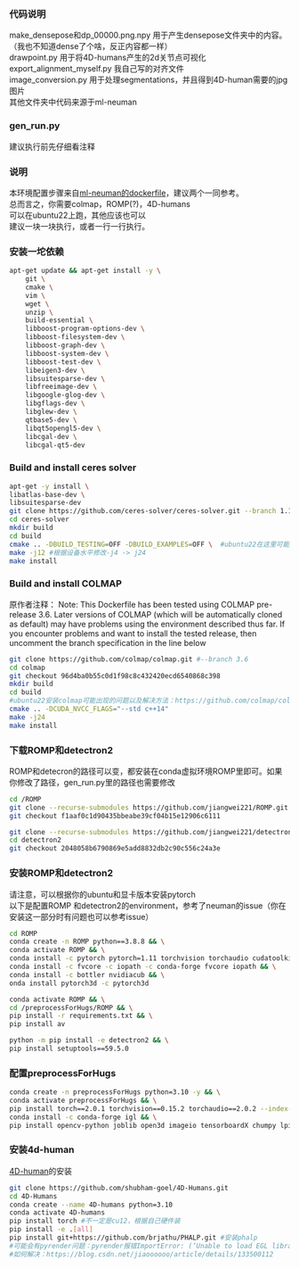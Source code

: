 ### 代码说明
make_densepose和dp_00000.png.npy 用于产生densepose文件夹中的内容。（我也不知道dense了个啥，反正内容都一样）<br />
drawpoint.py 用于将4D-humans产生的2d关节点可视化 <br />
export_alignment_myself.py 我自己写的对齐文件 <br />
image_conversion.py 用于处理segmentations，并且得到4D-human需要的jpg图片 <br />
其他文件夹中代码来源于ml-neuman <br />

### gen_run.py
建议执行前先仔细看注释


### 说明
本环境配置步骤来自[ml-neuman的dockerfile](https://github.com/apple/ml-neuman/tree/main/preprocess "ml-neuman的dockerfile")，建议两个一同参考。<br />
总而言之，你需要colmap，ROMP(?)，4D-humans<br />
可以在ubuntu22上跑，其他应该也可以<br />
建议一块一块执行，或者一行一行执行。<br />

### 安装一坨依赖
```bash
apt-get update && apt-get install -y \
    git \
    cmake \
    vim \
    wget \
    unzip \
    build-essential \
    libboost-program-options-dev \
    libboost-filesystem-dev \
    libboost-graph-dev \
    libboost-system-dev \
    libboost-test-dev \
    libeigen3-dev \
    libsuitesparse-dev \
    libfreeimage-dev \
    libgoogle-glog-dev \
    libgflags-dev \
    libglew-dev \
    qtbase5-dev \
    libqt5opengl5-dev \
    libcgal-dev \
    libcgal-qt5-dev
```

### Build and install ceres solver

```bash
apt-get -y install \
libatlas-base-dev \
libsuitesparse-dev
git clone https://github.com/ceres-solver/ceres-solver.git --branch 1.14.0 #基本上所有的git都需要中国大陆用户自行添加代理
cd ceres-solver
mkdir build
cd build
cmake .. -DBUILD_TESTING=OFF -DBUILD_EXAMPLES=OFF \  #ubuntu22在这里可能出现的问题以及解决方法：https://github.com/ceres-solver/ceres-solver/issues/669
make -j12 #根据设备水平修改-j4 -> j24
make install
```

### Build and install COLMAP
原作者注释：
Note: This Dockerfile has been tested using COLMAP pre-release 3.6. Later versions of COLMAP (which will be automatically cloned as default) may have problems using the environment described thus far. If you encounter
problems and want to install the tested release, then uncomment the branch specification in the line below
```bash
git clone https://github.com/colmap/colmap.git #--branch 3.6
cd colmap
git checkout 96d4ba0b55c0d1f98c8c432420ecd6540868c398 
mkdir build
cd build
#ubuntu22安装colmap可能出现的问题以及解决方法：https://github.com/colmap/colmap/issues/1626
cmake .. -DCUDA_NVCC_FLAGS="--std c++14"
make -j24 
make install
```

### 下载ROMP和detectron2
ROMP和detecron的路径可以变，都安装在conda虚拟环境ROMP里即可。如果你修改了路径，gen_run.py里的路径也需要修改
```bash
cd /ROMP
git clone --recurse-submodules https://github.com/jiangwei221/ROMP.git
git checkout f1aaf0c1d90435bbeabe39cf04b15e12906c6111

git clone --recurse-submodules https://github.com/jiangwei221/detectron2.git
cd detectron2
git checkout 2048058b6790869e5add8832db2c90c556c24a3e
```
### 安装ROMP和detectron2
请注意，可以根据你的ubuntu和显卡版本安装pytorch <br />
以下是配置ROMP 和detectron2的environment，参考了neuman的issue（你在安装这一部分时有问题也可以参考issue） <br />
```bash
cd ROMP
conda create -n ROMP python==3.8.8 && \
conda activate ROMP && \
conda install -c pytorch pytorch=1.11 torchvision torchaudio cudatoolkit=11.3 && \ #实际上我是cuda11.8，这里用11.3也安装上了
conda install -c fvcore -c iopath -c conda-forge fvcore iopath && \
conda install -c bottler nvidiacub && \
onda install pytorch3d -c pytorch3d

conda activate ROMP && \
cd /preprocessForHugs/ROMP && \
pip install -r requirements.txt && \
pip install av

python -m pip install -e detectron2 && \
pip install setuptools==59.5.0
```

### 配置preprocessForHugs
```bash
conda create -n preprocessForHugs python=3.10 -y && \
conda activate preprocessForHugs && \
pip install torch==2.0.1 torchvision==0.15.2 torchaudio==2.0.2 --index-url https://download.pytorch.org/whl/cu118 # 根据你的设备修改
conda install -c conda-forge igl && \
pip install opencv-python joblib open3d imageio tensorboardX chumpy lpips scikit-image ipython matplotlib
```


### 安装4d-human
[4D-human](https://github.com/shubham-goel/4D-Humans?tab=readme-ov-file "4D-human")的安装
```bash
git clone https://github.com/shubham-goel/4D-Humans.git
cd 4D-Humans
conda create --name 4D-humans python=3.10
conda activate 4D-humans
pip install torch #不一定是cu12，根据自己硬件装
pip install -e .[all]
pip install git+https://github.com/brjathu/PHALP.git #安装phalp
#可能会有pyrender问题：pyrender报错ImportError: (‘Unable to load EGL library‘, ‘EGL: cannot open shared object file:
#如何解决：https://blog.csdn.net/jiaoooooo/article/details/133500112
```